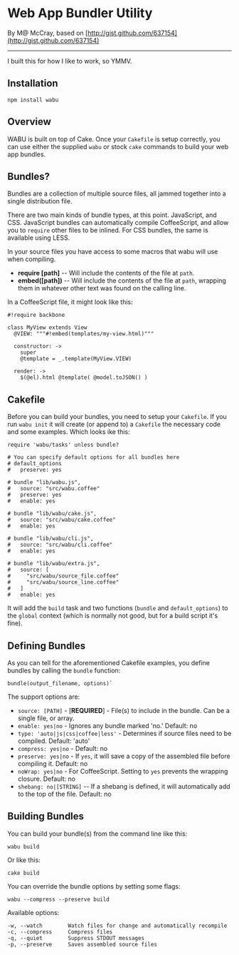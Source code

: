 # Web App Bundler Utility

By M@ McCray, based on [http://gist.github.com/637154](http://gist.github.com/637154)

---

I built this for how I like to work, so YMMV.

## Installation

    npm install wabu

## Overview

WABU is built on top of Cake. Once your `Cakefile` is setup correctly, you can use either the supplied `wabu` or stock `cake` commands to build your web app bundles.


## Bundles?

Bundles are a collection of multiple source files, all jammed together into a single distribution file.

There are two main kinds of bundle types, at this point. JavaScript, and CSS. JavaScript bundles can automatically compile CoffeeScript, and allow you to `require` other files to be inlined. For CSS bundles, the same is available using LESS.

In your source files you have access to some macros that wabu will use when compiling.

* **require [path]** -- Will include the contents of the file at `path`.
* **embed([path])** -- Will include the contents of the file at `path`, wrapping them in whatever other text was found on the calling line.

In a CoffeeScript file, it might look like this:

    #!require backbone
    
    class MyView extends View
      @VIEW: """#!embed(templates/my-view.html)"""

      constructor: ->
        super
        @template = _.template(MyView.VIEW)
      
      render: ->
        $(@el).html @template( @model.toJSON() )
      


## Cakefile

Before you can build your bundles, you need to setup your `Cakefile`. If you run `wabu init` it will create (or append to) a `Cakefile` the necessary code and some examples. Which looks ike this:

    require 'wabu/tasks' unless bundle?
    
    # You can specify default options for all bundles here
    # default_options 
    #   preserve: yes
    
    # bundle "lib/wabu.js",
    #   source: "src/wabu.coffee"
    #   preserve: yes
    #   enable: yes
    
    # bundle "lib/wabu/cake.js",
    #   source: "src/wabu/cake.coffee"
    #   enable: yes
    
    # bundle "lib/wabu/cli.js",
    #   source: "src/wabu/cli.coffee"
    #   enable: yes
    
    # bundle "lib/wabu/extra.js",
    #   source: [
    #     "src/wabu/source_file.coffee"
    #     "src/wabu/source_line.coffee"
    #   ]
    #   enable: yes

It will add the `build` task and two functions (`bundle` and `default_options`) to the `global` context (which is normally not good, but for a build script it's fine).

## Defining Bundles

As you can tell for the aforementioned Cakefile examples, you define bundles by calling the `bundle` function:

    bundle(output_filename, options)`

The support options are:

* `source: [PATH]` - [**REQUIRED**] - File(s) to include in the bundle. Can be a single file, or array.
* `enable: yes|no` - Ignores any bundle marked 'no.' Default: no
* `type: 'auto|js|css|coffee|less'` - Determines if source files need to be compiled. Default: 'auto'
* `compress: yes|no` - Default: no
* `preserve: yes|no` - If `yes`, it will save a copy of the assembled file before compiling it. Default: no
* `noWrap: yes|no` - For CoffeeScript. Setting to `yes` prevents the wrapping closure. Default: no
* `shebang: no|[STRING]` -- If a shebang is defined, it will automatically add to the top of the file. Default: no

## Building Bundles

You can build your bundle(s) from the command line like this:

    wabu build

Or like this:

    cake build

You can override the bundle options by setting some flags:

    wabu --compress --preserve build

Available options:

    -w, --watch        Watch files for change and automatically recompile
    -c, --compress     Compress files
    -q, --quiet        Suppress STDOUT messages
    -p, --preserve     Saves assembled source files

